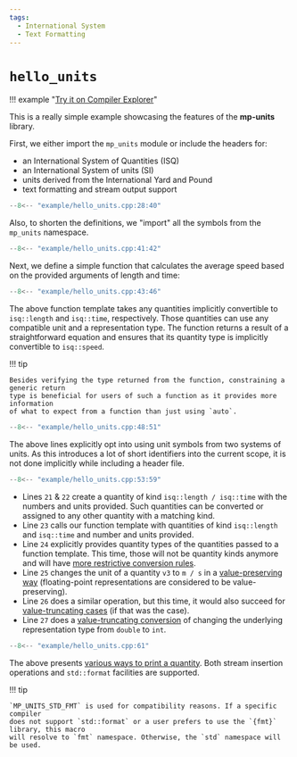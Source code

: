 ```yaml
---
tags:
  - International System
  - Text Formatting
---
```


# `hello_units`

!!! example "[Try it on Compiler Explorer](https://godbolt.org/z/d5hhrEsPW)"

This is a really simple example showcasing the features of the **mp-units** library.

First, we either import the `mp_units` module or include the headers for:

- an International System of Quantities (ISQ)
- an International System of units (SI)
- units derived from the International Yard and Pound
- text formatting and stream output support

```cpp title="hello_units.cpp" linenums="1"
--8<-- "example/hello_units.cpp:28:40"
```

Also, to shorten the definitions, we "import" all the symbols from the `mp_units` namespace.

```cpp title="hello_units.cpp" linenums="13"
--8<-- "example/hello_units.cpp:41:42"
```

Next, we define a simple function that calculates the average speed based on the provided
arguments of length and time:

```cpp title="hello_units.cpp" linenums="14"
--8<-- "example/hello_units.cpp:43:46"
```

The above function template takes any quantities implicitly convertible to `isq::length`
and `isq::time`, respectively. Those quantities can use any compatible unit and a
representation type. The function returns a result of a straightforward equation and ensures
that its quantity type is implicitly convertible to `isq::speed`.

!!! tip

    Besides verifying the type returned from the function, constraining a generic return
    type is beneficial for users of such a function as it provides more information
    of what to expect from a function than just using `auto`.

```cpp title="hello_units.cpp" linenums="18"
--8<-- "example/hello_units.cpp:48:51"
```

The above lines explicitly opt into using unit symbols from two systems of units.
As this introduces a lot of short identifiers into the current scope, it is not done
implicitly while including a header file.

```cpp title="hello_units.cpp" linenums="22"
--8<-- "example/hello_units.cpp:53:59"
```

- Lines `21` & `22` create a quantity of kind `isq::length / isq::time` with the numbers
  and units provided. Such quantities can be converted or assigned to any other quantity
  with a matching kind.
- Line `23` calls our function template with quantities of kind `isq::length` and
  `isq::time` and number and units provided.
- Line `24` explicitly provides quantity types of the quantities passed to a function template.
  This time, those will not be quantity kinds anymore and will have
  [more restrictive conversion rules](../framework_basics/simple_and_typed_quantities.md#quantity_cast-to-force-unsafe-conversions).
- Line `25` changes the unit of a quantity `v3` to `m / s` in a
  [value-preserving way](../framework_basics/value_conversions.md#value-preserving-conversions)
  (floating-point representations are considered to be value-preserving).
- Line `26` does a similar operation, but this time, it would also succeed for
  [value-truncating cases](../framework_basics/value_conversions.md#value-truncating-conversions)
  (if that was the case).
- Line `27` does a [value-truncating conversion](../framework_basics/value_conversions.md#value-truncating-conversions)
  of changing the underlying representation type from `double` to `int`.

```cpp title="hello_units.cpp" linenums="29"
--8<-- "example/hello_units.cpp:61"
```

The above presents [various ways to print a quantity](../framework_basics/text_output.md).
Both stream insertion operations and `std::format` facilities are supported.

!!! tip

    `MP_UNITS_STD_FMT` is used for compatibility reasons. If a specific compiler
    does not support `std::format` or a user prefers to use the `{fmt}` library, this macro
    will resolve to `fmt` namespace. Otherwise, the `std` namespace will be used.
